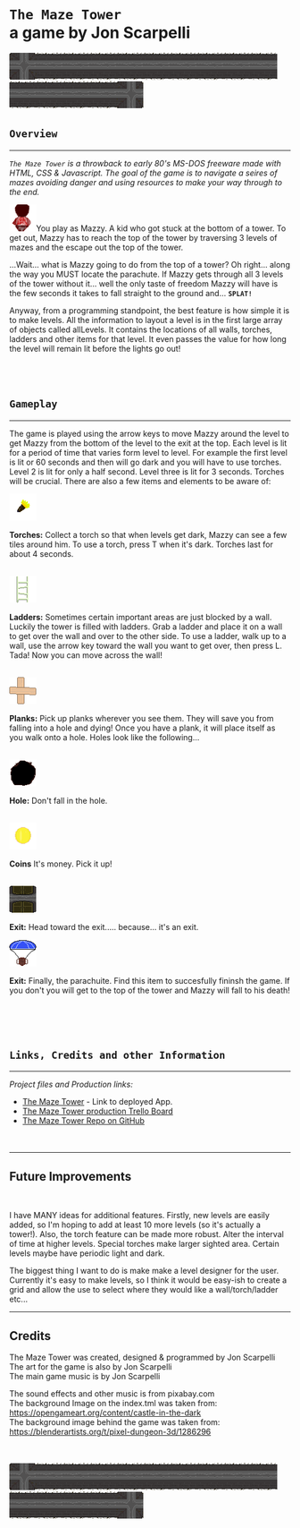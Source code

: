 # **`The Maze Tower`** <Br>a game by Jon Scarpelli

![](pics/wall-cross.png)![](pics/wall-hor.png)![](pics/wall-hor.png)![](pics/wall-hor.png)![](pics/wall-hor.png)![](pics/wall-hor.png)![](pics/wall-hor.png)![](pics/wall-hor.png)![](pics/wall-hor.png)![](pics/wall-hor.png)![](pics/wall-hor.png)![](pics/wall-hor.png)![](pics/wall-hor.png)![](pics/wall-hor.png)![](pics/wall-cross.png)
<br>

## **`Overview`**

---

_`The Maze Tower` is a throwback to early 80's MS-DOS freeware made with HTML, CSS & Javascript. The goal of the game is to navigate a seires of mazes avoiding danger and using resources to make your way through to the end._

![](pics/mazzy.png)You play as Mazzy. A kid who got stuck at the bottom of a tower. To get out, Mazzy has to reach the top of the tower by traversing 3 levels of mazes and the escape out the top of the tower.

...Wait... what is Mazzy going to do from the top of a tower? Oh right... along the way you MUST locate the parachute. If Mazzy gets through all 3 levels of the tower without it... well the only taste of freedom Mazzy will have is the few seconds it takes to fall straight to the ground and... **`SPLAT!`**

Anyway, from a programming standpoint, the best feature is how simple it is to make levels. All the information to layout a level is in the first large array of objects called allLevels. It contains the locations of all walls, torches, ladders and other items for that level. It even passes the value for how long the level will remain lit before the lights go out!

<br><br>

## **`Gameplay`**

---

The game is played using the arrow keys to move Mazzy around the level to get Mazzy from the bottom of the level to the exit at the top. Each level is lit for a period of time that varies form level to level. For example the first level is lit or 60 seconds and then will go dark and you will have to use torches. Level 2 is lit for only a half second. Level three is lit for 3 seconds. Torches will be crucial. There are also a few items and elements to be aware of:

![torch](pics/torch1.png)

**Torches:** Collect a torch so that when levels get dark, Mazzy can see a few tiles around him. To use a torch, press T when it's dark. Torches last for about 4 seconds.
<br><br>

![ladder](pics/ladder.png)

**Ladders:** Sometimes certain important areas are just blocked by a wall. Luckily the tower is filled with ladders. Grab a ladder and place it on a wall to get over the wall and over to the other side. To use a ladder, walk up to a wall, use the arrow key toward the wall you want to get over, then press L. Tada! Now you can move across the wall!
<br><br>

![planks](pics/planks.png)

**Planks:** Pick up planks wherever you see them. They will save you from falling into a hole and dying! Once you have a plank, it will place itself as you walk onto a hole. Holes look like the following...
<br><br>

![hole](pics/hole.png)

**Hole:** Don't fall in the hole.
<br><br>

![coins](pics/coin3.gif)

**Coins** It's money. Pick it up!
<br><br>

![Exit](pics/exithor.png)

**Exit:** Head toward the exit..... because... it's an exit.

![Exit](pics/parachute.png)

**Exit:** Finally, the parachuite. Find this item to succesfully fininsh the game. If you don't you will get to the top of the tower and Mazzy will fall to his death!

<br><br><br>

## **`Links, Credits and other Information`**

---

_Project files and Production links:_

- [The Maze Tower](https://the-maze-tower.surge.sh/) - Link to deployed App.
- [The Maze Tower production Trello Board](https://trello.com/b/rfFDmLX2/js-maze-walker)
- [The Maze Tower Repo on GitHub](https://github.com/jscarpelli3/Jon-Scarpelli_The-Maze-Tower)
  <br><br><br>

---

## Future Improvements

<br>

I have MANY ideas for additional features. Firstly, new levels are easily added, so I'm hoping to add at least 10 more levels (so it's actually a tower!). Also, the torch feature can be made more robust. Alter the interval of time at higher levels. Special torches make larger sighted area. Certain levels maybe have periodic light and dark.

The biggest thing I want to do is make make a level designer for the user. Currently it's easy to make levels, so I think it would be easy-ish to create a grid and allow the use to select where they would like a wall/torch/ladder etc...

---

## Credits

The Maze Tower was created, designed & programmed by Jon Scarpelli<br>
The art for the game is also by Jon Scarpelli<br>
The main game music is by Jon Scarpelli

The sound effects and other music is from pixabay.com<br>
The background Image on the index.tml was taken from: https://opengameart.org/content/castle-in-the-dark<br>
The background image behind the game was taken from: https://blenderartists.org/t/pixel-dungeon-3d/1286296

<br><br>
![](pics/wall-cross.png)![](pics/wall-hor.png)![](pics/wall-hor.png)![](pics/wall-hor.png)![](pics/wall-hor.png)![](pics/wall-hor.png)![](pics/wall-hor.png)![](pics/wall-hor.png)![](pics/wall-hor.png)![](pics/wall-hor.png)![](pics/wall-hor.png)![](pics/wall-hor.png)![](pics/wall-hor.png)![](pics/wall-hor.png)![](pics/wall-cross.png)
